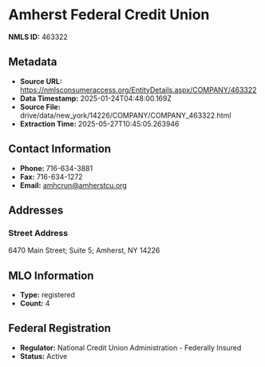 # Amherst Federal Credit Union

**NMLS ID:** 463322

## Metadata
- **Source URL:** https://nmlsconsumeraccess.org/EntityDetails.aspx/COMPANY/463322
- **Data Timestamp:** 2025-01-24T04:48:00.169Z
- **Source File:** drive/data/new_york/14226/COMPANY/COMPANY_463322.html
- **Extraction Time:** 2025-05-27T10:45:05.263946

## Contact Information
- **Phone:** 716-634-3881
- **Fax:** 716-634-1272
- **Email:** amhcrun@amherstcu.org

## Addresses
### Street Address
6470 Main Street; Suite 5; Amherst, NY 14226

## MLO Information
- **Type:** registered
- **Count:** 4

## Federal Registration
- **Regulator:** National Credit Union Administration - Federally Insured
- **Status:** Active
